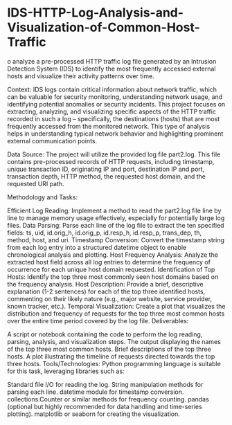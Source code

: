 # IDS-HTTP-Log-Analysis-and-Visualization-of-Common-Host-Traffic
o analyze a pre-processed HTTP traffic log file generated by an Intrusion Detection System (IDS) to identify the most frequently accessed external hosts and visualize their activity patterns over time.

Context:
IDS logs contain critical information about network traffic, which can be valuable for security monitoring, understanding network usage, and identifying potential anomalies or security incidents. This project focuses on extracting, analyzing, and visualizing specific aspects of the HTTP traffic recorded in such a log – specifically, the destinations (hosts) that are most frequently accessed from the monitored network. This type of analysis helps in understanding typical network behavior and highlighting prominent external communication points.

Data Source:
The project will utilize the provided log file part2.log. This file contains pre-processed records of HTTP requests, including timestamp, unique transaction ID, originating IP and port, destination IP and port, transaction depth, HTTP method, the requested host domain, and the requested URI path.

Methodology and Tasks:

Efficient Log Reading: Implement a method to read the part2.log file line by line to manage memory usage effectively, especially for potentially large log files.
Data Parsing: Parse each line of the log file to extract the ten specified fields: ts, uid, id.orig_h, id.orig_p, id.resp_h, id.resp_p, trans_dep, th, method, host, and uri.
Timestamp Conversion: Convert the timestamp string from each log entry into a structured datetime object to enable chronological analysis and plotting.
Host Frequency Analysis: Analyze the extracted host field across all log entries to determine the frequency of occurrence for each unique host domain requested.
Identification of Top Hosts: Identify the top three most commonly seen host domains based on the frequency analysis.
Host Description: Provide a brief, descriptive explanation (1-2 sentences) for each of the top three identified hosts, commenting on their likely nature (e.g., major website, service provider, known tracker, etc.).
Temporal Visualization: Create a plot that visualizes the distribution and frequency of requests for the top three most common hosts over the entire time period covered by the log file.
Deliverables:

A script or notebook containing the code to perform the log reading, parsing, analysis, and visualization steps.
The output displaying the names of the top three most common hosts.
Brief descriptions of the top three hosts.
A plot illustrating the timeline of requests directed towards the top three hosts.
Tools/Technologies:
Python programming language is suitable for this task, leveraging libraries such as:

Standard file I/O for reading the log.
String manipulation methods for parsing each line.
datetime module for timestamp conversion.
collections.Counter or similar methods for frequency counting.
pandas (optional but highly recommended for data handling and time-series plotting).
matplotlib or seaborn for creating the visualization.
